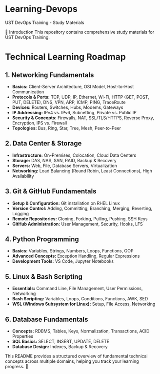 # Learning-Devops
UST DevOps Training - Study Materials

📌 Introduction 
This repository contains comprehensive study materials for UST DevOps Training.

# Technical Learning Roadmap

## 1. Networking Fundamentals  
- **Basics:** Client-Server Architecture, OSI Model, Host-to-Host Communication  
- **Protocols & Ports:** TCP, UDP, IP, Ethernet, Wi-Fi, HTTP (GET, POST, PUT, DELETE), DNS, VPN, ARP, ICMP, PING, TraceRoute  
- **Devices:** Routers, Switches, Hubs, Modems, Gateways  
- **IP Addressing:** IPv4 vs. IPv6, Subnetting, Private vs. Public IP  
- **Security & Concepts:** Firewalls, NAT, SSL/TLS/HTTPS, Reverse Proxy, Encryption, IPS vs. Firewall  
- **Topologies:** Bus, Ring, Star, Tree, Mesh, Peer-to-Peer  

## 2. Data Center & Storage  
- **Infrastructure:** On-Premises, Colocation, Cloud Data Centers  
- **Storage:** DAS, NAS, SAN, RAID, Backup & Recovery  
- **Servers:** Web, File, Database Servers, Virtualization  
- **Networking:** Load Balancing (Round Robin, Least Connections), High Availability  

## 3. Git & GitHub Fundamentals  
- **Setup & Configuration:** Git installation on RHEL Linux  
- **Version Control:** Adding, Committing, Branching, Merging, Reverting, Logging  
- **Remote Repositories:** Cloning, Forking, Pulling, Pushing, SSH Keys  
- **GitHub Administration:** User Management, Security, Hooks, LFS  

## 4. Python Programming  
- **Basics:** Variables, Strings, Numbers, Loops, Functions, OOP  
- **Advanced Concepts:** Exception Handling, Regular Expressions  
- **Development Tools:** VS Code, Jupyter Notebooks  

## 5. Linux & Bash Scripting  
- **Essentials:** Command Line, File Management, User Permissions, Networking  
- **Bash Scripting:** Variables, Loops, Conditions, Functions, AWK, SED  
- **WSL (Windows Subsystem for Linux):** Setup, File Access, Networking  

## 6. Database Fundamentals  
- **Concepts:** RDBMS, Tables, Keys, Normalization, Transactions, ACID Properties  
- **SQL Basics:** SELECT, INSERT, UPDATE, DELETE  
- **Database Design:** Indexes, Backup & Recovery  


This README provides a structured overview of fundamental technical concepts across multiple domains, helping you track your learning progress. 🚀
